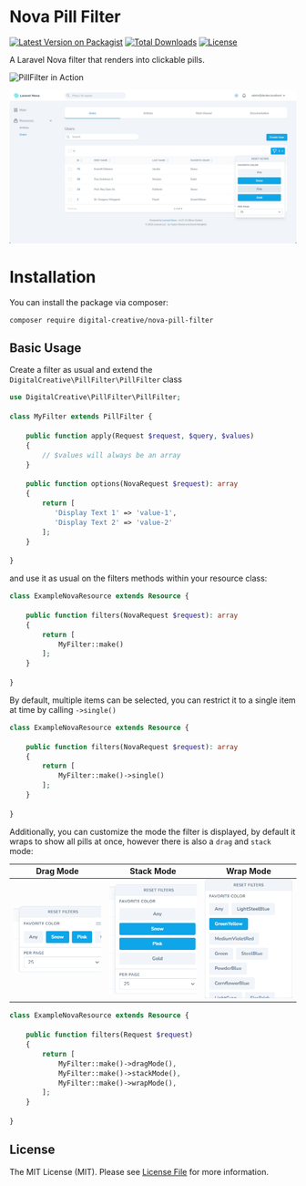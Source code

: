 # Nova Pill Filter

[![Latest Version on Packagist](https://img.shields.io/packagist/v/digital-creative/nova-pill-filter)](https://packagist.org/packages/digital-creative/nova-pill-filter)
[![Total Downloads](https://img.shields.io/packagist/dt/digital-creative/nova-pill-filter)](https://packagist.org/packages/digital-creative/nova-pill-filter)
[![License](https://img.shields.io/packagist/l/digital-creative/nova-pill-filter)](https://github.com/dcasia/nova-pill-filter/blob/master/LICENSE)

A Laravel Nova filter that renders into clickable pills.

![PillFilter in Action](https://raw.githubusercontent.com/dcasia/nova-pill-filter/master/screenshots/demo-1.png)

<picture>
  <source media="(prefers-color-scheme: dark)" srcset="https://raw.githubusercontent.com/dcasia/nova-pill-filter/nova4/screenshots/dark-1.png">
  <img alt="PillFilter in Action" src="https://raw.githubusercontent.com/dcasia/nova-pill-filter/nova4/screenshots/light-1.png">
</picture>

# Installation

You can install the package via composer:

```shell
composer require digital-creative/nova-pill-filter
```

## Basic Usage

Create a filter as usual and extend the `DigitalCreative\PillFilter\PillFilter` class

```php
use DigitalCreative\PillFilter\PillFilter;

class MyFilter extends PillFilter {

    public function apply(Request $request, $query, $values)
    {
        // $values will always be an array
    }
    
    public function options(NovaRequest $request): array
    {
        return [
           'Display Text 1' => 'value-1',
           'Display Text 2' => 'value-2'
        ];
    }

}
```

and use it as usual on the filters methods within your resource class:

```php
class ExampleNovaResource extends Resource {

    public function filters(NovaRequest $request): array
    {
        return [
            MyFilter::make()
        ];
    }

}
```

By default, multiple items can be selected, you can restrict it to a single item at time by calling `->single()`

```php
class ExampleNovaResource extends Resource {

    public function filters(NovaRequest $request): array
    {
        return [
            MyFilter::make()->single()
        ];
    }

}
```

Additionally, you can customize the mode the filter is displayed, by default it wraps to show all pills at once, however
there is also a `drag` and `stack` mode:

| Drag Mode                                                                                                                                                                                                                                                                 | Stack Mode                                                                                                                                                                                                                                                                | Wrap Mode                                                                                                                                                                                                                                                               |
|---------------------------------------------------------------------------------------------------------------------------------------------------------------------------------------------------------------------------------------------------------------------------|---------------------------------------------------------------------------------------------------------------------------------------------------------------------------------------------------------------------------------------------------------------------------|-------------------------------------------------------------------------------------------------------------------------------------------------------------------------------------------------------------------------------------------------------------------------|
| <picture><source media="(prefers-color-scheme: dark)" srcset="https://raw.githubusercontent.com/dcasia/nova-pill-filter/nova4/screenshots/drag-dark.png"><img src="https://raw.githubusercontent.com/dcasia/nova-pill-filter/nova4/screenshots/drag-light.png"></picture>  | <picture><source media="(prefers-color-scheme: dark)" srcset="https://raw.githubusercontent.com/dcasia/nova-pill-filter/nova4/screenshots/stack-dark.png"><img src="https://raw.githubusercontent.com/dcasia/nova-pill-filter/nova4/screenshots/stack-light.png"></picture> | <picture><source media="(prefers-color-scheme: dark)" srcset="https://raw.githubusercontent.com/dcasia/nova-pill-filter/nova4/screenshots/wrap-dark.png"><img src="https://raw.githubusercontent.com/dcasia/nova-pill-filter/nova4/screenshots/wrap-light.png"></picture> |

```php
class ExampleNovaResource extends Resource {

    public function filters(Request $request)
    {
        return [
            MyFilter::make()->dragMode(),
            MyFilter::make()->stackMode(),
            MyFilter::make()->wrapMode(),
        ];
    }

}
```

## License

The MIT License (MIT). Please see [License File](https://raw.githubusercontent.com/dcasia/nova-pill-filter/master/LICENSE) for more information.
